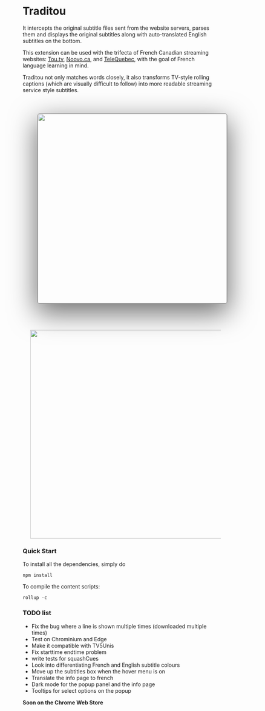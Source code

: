 # Traditou

It intercepts the original subtitle files sent from the website servers, parses them and displays the original subtitles along with auto-translated English subtitles on the bottom.

This extension can be used with the trifecta of French Canadian streaming websites:  [Tou.tv](https://ici.tou.tv/),  [Noovo.ca](https://noovo.ca), and  [TeleQuebec](https://video.telequebec.tv/), with the goal of French language learning in mind.

Traditou not only matches words closely, it also transforms TV-style rolling captions (which are visually difficult to follow) into more readable streaming service style subtitles.
<style>
    #main-image {
    margin: 40px; 
    margin-bottom: 70px;;
    border-radius: 5px; 
    outline-style: solid; 
    outline-width: 1px; 
    outline-color: grey; 
    box-shadow:inset 0 1px 0 rgba(255,255,255,.6), 0 22px 70px 4px rgba(0,0,0,0.56), 0 0 0 1px rgba(0, 0, 0, 0.0); 
    filter: grayscale(20%);
    width: 500px;
  }
</style>
<img src="images/telequebec_screenshot.png" id="main-image">
<img src="images/demo.gif" width="550px" style="margin-left:20px">

### Quick Start
To install all the dependencies, simply do
 ```
npm install
```
To compile the content scripts:
```
rollup -c
  ```

### TODO list

- Fix the bug where a line is shown multiple times (downloaded multiple times)
- Test on Chrominium and Edge
- Make it compatible with TV5Unis
- Fix starttime endtime problem
- write tests for squashCues
- Look into differentiating French and English subtitle colours
- Move up the subtitles box when the hover menu is on
- Translate the info page to french
- Dark mode for the popup panel and the info page
- Tooltips for select options on the popup



**Soon on the Chrome Web Store**